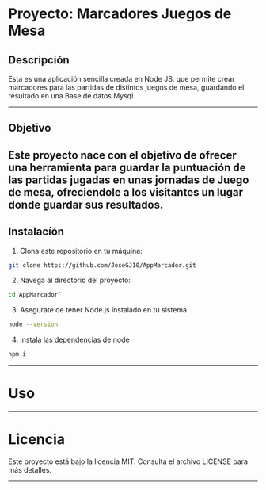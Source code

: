 # Proyecto: Marcadores Juegos de Mesa

## Descripción

Esta es una aplicación sencilla creada en Node JS. que permite crear marcadores para las partidas de distintos juegos de mesa, guardando el resultado en una Base de datos Mysql.

---

## Objetivo

Este proyecto nace con el objetivo de ofrecer una herramienta para guardar la puntuación de las partidas jugadas en unas jornadas de Juego de mesa, ofreciendole a los visitantes un lugar donde guardar sus resultados.
---

## Instalacíón

1. Clona este repositorio en tu máquina:

```bash
git clone https://github.com/JoseGJ10/AppMarcador.git
```

2. Navega al directorio del proyecto:

```bash
cd AppMarcador`
```

3. Asegurate de tener Node.js instalado en tu sistema.

```bash
node --version
```

4. Instala las dependencias de node

```bash
npm i
```

---

# Uso


---

# Licencia

Este proyecto está bajo la licencia MIT. Consulta el archivo LICENSE para más detalles.

---